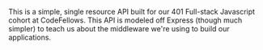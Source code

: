 This is a simple, single resource API built for our 401 Full-stack Javascript cohort at CodeFellows.  This API is modeled off Express (though much simpler) to teach us about the middleware we're using to build our applications.  